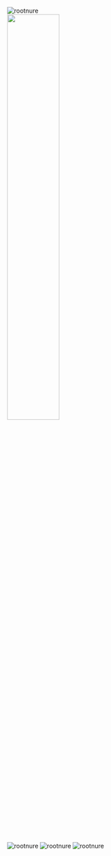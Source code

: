 <span align="left"> <img src="https://komarev.com/ghpvc/?username=rootnure&label=Profile%20views&color=0e75b6&style=flat" alt="rootnure" /> </span> <br>
<img src="https://github-readme-streak-stats.herokuapp.com/?user=rootnure&theme=algolia&hide_border=true" width="49%"/> <br>
<img src="https://github-profile-trophy.vercel.app/?username=rootnure&row=1&column=6&theme=onedark" alt="rootnure" />
<img src="https://github-readme-stats.vercel.app/api/top-langs?username=rootnure&show_icons=true&locale=en&layout=compact&theme=onedark" alt="rootnure" />
<img src="https://github-readme-stats.vercel.app/api?username=rootnure&show_icons=true&locale=en&theme=onedark" alt="rootnure" />
